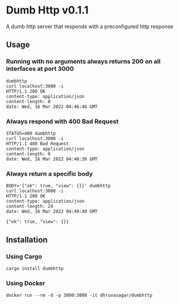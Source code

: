# Dumb Http v0.1.1

A dumb http server that responds with a preconfigured http response

## Usage

### Running with no arguments always returns 200 on all interfaces at port 3000

```
dumbhttp
curl localhost:3000 -i
HTTP/1.1 200 OK
content-type: application/json
content-length: 0
date: Wed, 16 Mar 2022 04:46:46 GMT

```

### Always respond with 400 Bad Request

```
STATUS=400 dumbhttp
curl localhost:3000 -i
HTTP/1.1 400 Bad Request
content-type: application/json
content-length: 0
date: Wed, 16 Mar 2022 04:48:38 GMT

```

### Always return a specific body

```
BODY='{"ok": true, "view": {}}' dumbhttp
curl localhost:3000 -i
HTTP/1.1 200 OK
content-type: application/json
content-length: 24
date: Wed, 16 Mar 2022 04:49:40 GMT

{"ok": true, "view": {}}
```
## Installation

### Using Cargo

```
cargo install dumbhttp
```

### Using Docker

```
docker run --rm -d -p 3000:3000 -it dhruvasagar/dumbhttp
```
